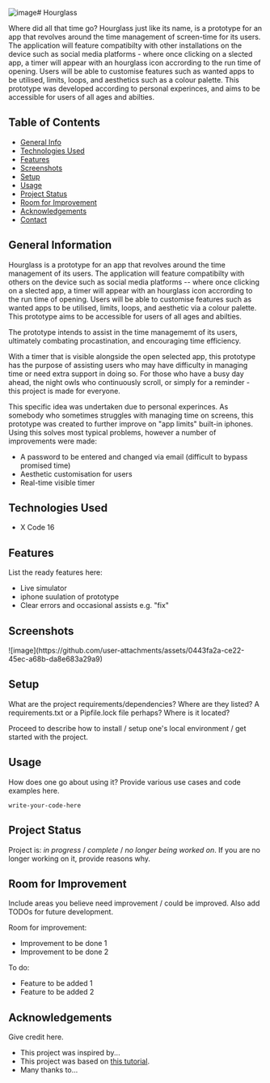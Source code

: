 ![image](https://github.com/user-attachments/assets/0443fa2a-ce22-45ec-a68b-da8e683a29a9)# Hourglass

Where did all that time go? Hourglass just like its name, is a prototype for an app that revolves around the time management of screen-time for its users. The application will feature compatibilty with other installations on the device such as social media platforms - where once clicking on a slected app, a timer will appear with an hourglass icon accrording to the run time of opening. Users will be able to customise features such as wanted apps to be utilised, limits, loops, and aesthetics such as a colour palette. This prototype was developed according to personal experinces, and aims to be accessible for users of all ages and abilties. 

## Table of Contents
* [General Info](#general-information)
* [Technologies Used](#technologies-used)
* [Features](#features)
* [Screenshots](#screenshots)
* [Setup](#setup)
* [Usage](#usage)
* [Project Status](#project-status)
* [Room for Improvement](#room-for-improvement)
* [Acknowledgements](#acknowledgements)
* [Contact](#contact)
<!-- * [License](#license) -->


## General Information
Hourglass is a prototype for an app that revolves around the time management of its users. The application will feature compatibilty with others on the device such as social media platforms -- where once clicking on a slected app, a timer will appear with an hourglass icon accrording to the run time of opening. Users will be able to customise features such as wanted apps to be utilised, limits, loops, and aesthetic via a colour palette. This prototype aims to be accessible for users of all ages and abilties. 

The prototype intends to assist in the time managememt of its users, ultimately combating procastination, and encouraging time efficiency.

With a timer that is visible alongside the open selected app, this prototype has the purpose of assisting users who may have difficulty in managing time or need extra support in doing so. For those who have a busy day ahead, the night owls who continuously scroll, or simply for a reminder - this project is made for everyone. 

This specific idea was undertaken due to personal experinces. As somebody who sometimes struggles with managing time on screens, this prototype was created to further improve on "app limits" built-in iphones. Using this solves most typical problems, however a number of improvements were made:
- A password to be entered and changed via email (difficult to bypass promised time)
- Aesthetic customisation for users
- Real-time visible timer
<!-- You don't have to answer all the questions - just the ones relevant to your project. --> 


## Technologies Used
- X Code 16

## Features
List the ready features here:
- Live simulator 
- iphone suulation of prototype
- Clear errors and occasional assists e.g. "fix"


## Screenshots

<!-- If you have screenshots you'd like to share, include them here. -->![image](https://github.com/user-attachments/assets/0443fa2a-ce22-45ec-a68b-da8e683a29a9)




## Setup
What are the project requirements/dependencies? Where are they listed? A requirements.txt or a Pipfile.lock file perhaps? Where is it located?

Proceed to describe how to install / setup one's local environment / get started with the project.


## Usage
How does one go about using it?
Provide various use cases and code examples here.

`write-your-code-here`


## Project Status
Project is: _in progress_ / _complete_ / _no longer being worked on_. If you are no longer working on it, provide reasons why.


## Room for Improvement
Include areas you believe need improvement / could be improved. Also add TODOs for future development.

Room for improvement:
- Improvement to be done 1
- Improvement to be done 2

To do:
- Feature to be added 1
- Feature to be added 2


## Acknowledgements
Give credit here.
- This project was inspired by...
- This project was based on [this tutorial](https://www.example.com).
- Many thanks to...




<!-- Optional -->
<!-- ## License -->
<!-- This project is open source and available under the [... License](). -->

<!-- You don't have to include all sections - just the one's relevant to your project -->

